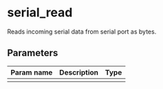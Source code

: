 serial_read
==========

Reads incoming serial data from serial port as bytes.

Parameters
----------

| Param name | Description | Type     |
 ------------|-------------|----------
||||
